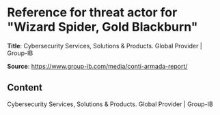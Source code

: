 # Reference for threat actor for "Wizard Spider, Gold Blackburn"

**Title**: Cybersecurity Services, Solutions & Products. Global Provider | Group-IB

**Source**: https://www.group-ib.com/media/conti-armada-report/

## Content






Cybersecurity Services, Solutions & Products. Global Provider | Group-IB
























